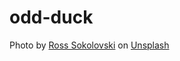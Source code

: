 # odd-duck

Photo by <a href="https://unsplash.com/@ross_sokolovski?utm_source=unsplash&utm_medium=referral&utm_content=creditCopyText">Ross Sokolovski</a> on <a href="https://unsplash.com/photos/kCZSzqvIei4?utm_source=unsplash&utm_medium=referral&utm_content=creditCopyText">Unsplash</a>
